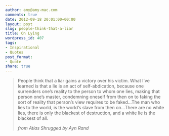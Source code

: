 ```yaml
---
author: amy@amy-mac.com
comments: true
date: 2012-09-18 20:01:00+00:00
layout: post
slug: people-think-that-a-liar
title: On Lying
wordpress_id: 407
tags:
- Inspirational
- Quotes
post_format:
- Quote
share: true
---
```


<blockquote>People think that a liar gains a victory over his victim. What I’ve learned is that a lie is an act of self-abdication, because one surrenders one’s reality to the person to whom one lies, making that person one’s master, condemning oneself from then on to faking the sort of reality that person’s view requires to be faked…The man who lies to the world, is the world’s slave from then on…There are no white lies, there is only the blackest of destruction, and a white lie is the blackest of all.

<cite>from Atlas Shrugged by Ayn Rand</cite>
</blockquote>
